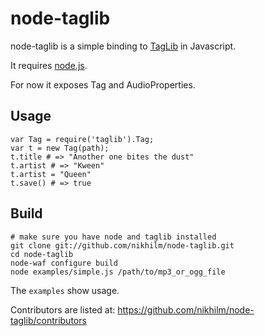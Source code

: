 node-taglib
===========

node-taglib is a simple binding to [TagLib](http://developer.kde.org/~wheeler/taglib/) in Javascript.

It requires [node.js](http://nodejs.org).

For now it exposes Tag and AudioProperties.

## Usage

    var Tag = require('taglib').Tag;
    var t = new Tag(path);
    t.title # => "Another one bites the dust"
    t.artist # => "Kween"
    t.artist = "Queen"
    t.save() # => true

## Build

    # make sure you have node and taglib installed
    git clone git://github.com/nikhilm/node-taglib.git
    cd node-taglib
    node-waf configure build
    node examples/simple.js /path/to/mp3_or_ogg_file

The `examples` show usage.

Contributors are listed at: <https://github.com/nikhilm/node-taglib/contributors>
